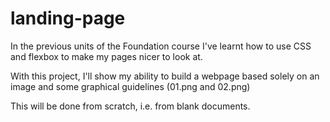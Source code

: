 # landing-page

In the previous units of the Foundation course I've learnt how to use CSS and flexbox to make my pages nicer to look at.

With this project, I'll show my ability to build a webpage based solely on an image and some graphical guidelines (01.png and 02.png)

This will be done from scratch, i.e. from blank documents.